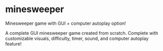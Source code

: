 # minesweeper
Minesweeper game with GUI + computer autoplay option! 

A complete GUI minesweeper game created from scratch.
Complete with customizable visuals, difficulty, timer, sound, and computer autoplay feature!


